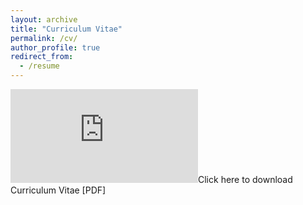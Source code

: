 ```yaml
---
layout: archive
title: "Curriculum Vitae"
permalink: /cv/
author_profile: true
redirect_from:
  - /resume
---
```


<embed src="https://github.com/amits1ngh/amits1ngh.github.io/blob/master/files/CV_Amit.pdf" type="application/pdf" />Click here to download Curriculum Vitae [PDF]</a>
